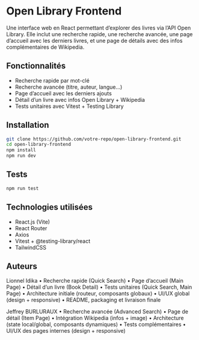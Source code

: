 # Open Library Frontend

Une interface web en React permettant d’explorer des livres via l’API Open Library.
Elle inclut une recherche rapide, une recherche avancée, une page d’accueil avec les derniers livres, et une page de détails avec des infos complémentaires de Wikipedia.

## Fonctionnalités

- Recherche rapide par mot-clé
- Recherche avancée (titre, auteur, langue…)
- Page d’accueil avec les derniers ajouts
- Détail d’un livre avec infos Open Library + Wikipedia
- Tests unitaires avec Vitest + Testing Library

## Installation

```bash
git clone https://github.com/votre-repo/open-library-frontend.git
cd open-library-frontend
npm install
npm run dev
```

## Tests

```bash
npm run test
```

## Technologies utilisées

- React.js (Vite)
- React Router
- Axios
- Vitest + @testing-library/react
- TailwindCSS 

## Auteurs

Lionnel Idika
	•	Recherche rapide (Quick Search)
	•	Page d’accueil (Main Page)
	•	Détail d’un livre (Book Detail)
	•	Tests unitaires (Quick Search, Main Page)
	•	Architecture initiale (routeur, composants globaux)
	•	UI/UX global (design + responsive)
	•	README, packaging et livraison finale

Jeffrey BURLURAUX
	•	Recherche avancée (Advanced Search)
	•	Page de détail (Item Page)
	•	Intégration Wikipedia (infos + image)
	•	Architecture (state local/global, composants dynamiques)
	•	Tests complémentaires
	•	UI/UX des pages internes (design + responsive)
